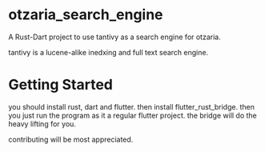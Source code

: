 # otzaria_search_engine

A Rust-Dart project to use tantivy as a search engine for otzaria.

tantivy is a lucene-alike inedxing and full text search engine.

# Getting Started
you should install rust, dart and flutter. 
then install flutter_rust_bridge.
then you just run the program as it a regular flutter project. the bridge will do the heavy lifting for you.

contributing will be most appreciated.